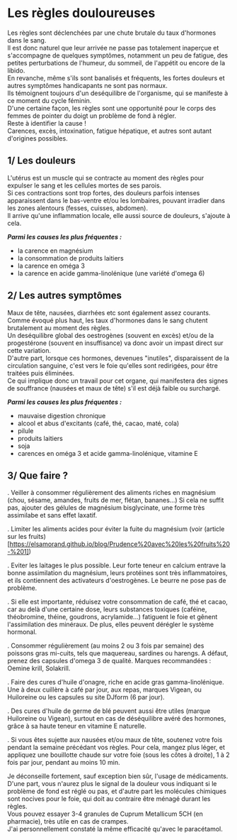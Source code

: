 # Les règles douloureuses

Les règles sont déclenchées par une chute brutale du taux d'hormones dans le sang.  
Il est donc naturel que leur arrivée ne passe pas totalement inaperçue et s'accompagne de quelques symptômes, notamment un peu de fatigue, des petites perturbations de l'humeur, du sommeil, de l'appétit ou encore de la libido.  
En revanche, même s'ils sont banalisés et fréquents, les fortes douleurs et autres symptômes handicapants ne sont pas normaux.  
Ils témoignent toujours d'un deséquilibre de l'organisme, qui se manifeste à ce moment du cycle féminin.  
D'une certaine façon, les règles sont une opportunité pour le corps des femmes de pointer du doigt un problème de fond à régler.  
Reste à identifier la cause !  
Carences, excès, intoxination, fatigue hépatique, et autres sont autant d'origines possibles.

## 1/ Les douleurs

L'utérus est un muscle qui se contracte au moment des règles pour expulser le sang et les cellules mortes de ses parois.  
Si ces contractions sont trop fortes, des douleurs parfois intenses apparaissent dans le bas-ventre et/ou les lombaires, pouvant irradier dans les zones alentours (fesses, cuisses, abdomen).  
Il arrive qu'une inflammation locale, elle aussi source de douleurs, s'ajoute à cela.  

***Parmi les causes les plus fréquentes :***
- la carence en magnésium
- la consommation de produits laitiers
- la carence en oméga 3
- la carence en acide gamma-linolénique (une variété d'omega 6)

## 2/ Les autres symptômes

Maux de tête, nausées, diarrhées etc sont également assez courants.  
Comme évoqué plus haut, les taux d'hormones dans le sang chutent brutalement au moment des règles.  
Un deséquilibre global des oestrogènes (souvent en excès) et/ou de la progestérone (souvent en insuffisance) va donc avoir un impast direct sur cette variation.  
D'autre part, lorsque ces hormones, devenues "inutiles", disparaissent de la circulation sanguine, c'est vers le foie qu'elles sont redirigées, pour être traitées puis éliminées.  
Ce qui implique donc un travail pour cet organe, qui manifestera des signes de souffrance (nausées et maux de tête) s'il est déjà faible ou surchargé.  

***Parmi les causes les plus fréquentes :***  
- mauvaise digestion chronique
- alcool et abus d'excitants (café, thé, cacao, maté, cola)
- pilule
- produits laitiers
- soja
- carences en oméga 3 et acide gamma-linolénique, vitamine E

## 3/ Que faire ?

. Veiller à consommer régulièrement des aliments riches en magnésium (chou, sésame, amandes, fruits de mer, flétan, bananes...)
Si cela ne suffit pas, ajouter des gélules de magnésium bisglycinate, une forme très assimilabe et sans effet laxatif.
  
. Limiter les aliments acides pour éviter la fuite du magnésium (voir (article sur les fruits)[https://elsamorand.github.io/blog/Prudence%20avec%20les%20fruits%20-%201])

. Eviter les laitages le plus possible. Leur forte teneur en calcium entrave la bonne assimilation du magnésium, leurs protéines sont    très inflammatoires, et ils contiennent des activateurs d'oestrogènes. Le beurre ne pose pas de problème.

. Si elle est importante, réduisez votre consommation de café, thé et cacao, car au delà d'une certaine dose, leurs substances toxiques (caféine, théobromine, théine, goudrons, acrylamide...) fatiguent le foie et gênent l'assimilation des minéraux.
De plus, elles peuvent dérégler le système hormonal.

. Consommer régulièrement (au moins 2 ou 3 fois par semaine) des poissons gras mi-cuits, tels que maquereau, sardines ou harengs.
A défaut, prenez des capsules d'omega 3 de qualité.
Marques recommandées : Oemine krill, Solakrill.

. Faire des cures d'huile d'onagre, riche en acide gras gamma-linolénique. Une à deux cuillère à café par jour, aux repas, marques Vigean, ou Huiloreine ou les capsules su site DJform (6 par jour).

. Des cures d'huile de germe de blé peuvent aussi être utiles (marque Huiloreine ou Vigean), surtout en cas de déséquilibre avéré des hormones, grâce à sa haute teneur en vitamine E naturelle.

. Si vous êtes sujette aux nausées et/ou maux de tête, soutenez votre fois pendant la semaine précédant vos règles. Pour cela, mangez plus léger, et appliquez une bouillotte chaude sur votre foie (sous les côtes à droite), 1 à 2 fois par jour, pendant au moins 10 min.

Je déconseille fortement, sauf exception bien sûr, l'usage de médicaments.  
D'une part, vous n'aurez plus le signal de la douleur vous indiquant si le problème de fond est réglé ou pas, et d'autre part les molécules chimiques sont nocives pour le foie, qui doit au contraire être ménagé durant les règles.  
Vous pouvez essayer 3-4 granules de Cuprum Metallicum 5CH (en pharmacie), très utile en cas de crampes.  
J'ai personnellement constaté la même efficacité qu'avec le paracétamol.
